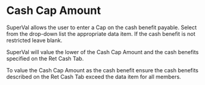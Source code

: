 # Cash Cap Amount

SuperVal allows the user to enter a Cap on the cash benefit payable.
Select from the drop-down list the appropriate data item. If the cash
benefit is not restricted leave blank.

SuperVal will value the lower of the Cash Cap Amount and the cash
benefits specified on the Ret Cash Tab.

To value the Cash Cap Amount as the cash benefit ensure the cash
benefits described on the Ret Cash Tab exceed the data item for all
members.
